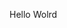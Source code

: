 Hello Wolrd





















































































































































































































































































































































































































































































































































































































































































































































































































































































































































































































































































































































































































































































































































































































































































































































































































































































































































































































































































































































































































































































































































































































































































































































































































































































































































































































































































































































































































































































































































































































































































































































































































































































































































































































































































































































































































































































































































































































































































































































































































































































































































































































































































































































































































































































































































































































































































































































































































































































































































































































































































































































































































































































































































































































































































